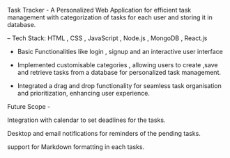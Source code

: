 Task Tracker - 
A Personalized Web Application for efficient task management with categorization of tasks for each user and storing it in database.

– Tech Stack: HTML , CSS , JavaScript , Node.js , MongoDB , React.js

- Basic Functionalities like login , signup and an interactive user interface 

- Implemented customisable categories , allowing users to create ,save and retrieve tasks from a database for personalized task management.

- Integrated a drag and drop functionality for seamless task organisation and prioritization, enhancing user experience.


Future Scope - 

Integration with calendar to set deadlines for the tasks.

Desktop and email notifications for reminders of the pending tasks.

support for Markdown formatting in each tasks.
